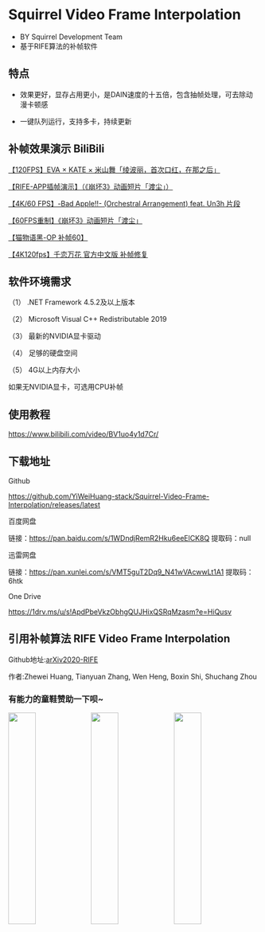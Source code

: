# Squirrel Video Frame Interpolation
- BY Squirrel Development Team
- 基于RIFE算法的补帧软件

## 特点

- 效果更好，显存占用更小，是DAIN速度的十五倍，包含抽帧处理，可去除动漫卡顿感

- 一键队列运行，支持多卡，持续更新

## 补帧效果演示 BiliBili

[【120FPS】EVA × KATE × 米山舞「绫波丽，首次口红，在那之后」](https://www.bilibili.com/video/BV1yz4y1m7iF)

[【RIFE-APP插帧演示】（《崩坏3》动画短片「渡尘」）](https://www.bilibili.com/video/BV1fX4y1P7s3)

[【4K/60 FPS】-Bad Apple!!- (Orchestral Arrangement) feat. Un3h 片段](https://www.bilibili.com/video/BV1Mo4y197xr)

[【60FPS重制】《崩坏3》动画短片「渡尘」](https://www.bilibili.com/video/BV1rV411q7s4)

[【猫物语黑-OP 补帧60】](https://www.bilibili.com/video/BV11f4y1k7WW)

[【4K120fps】千恋万花 官方中文版 补帧修复](https://www.bilibili.com/video/BV1AT4y1P7kY)

## 软件环境需求
（1） .NET Framework 4.5.2及以上版本

（2） Microsoft Visual C++ Redistributable 2019

（3） 最新的NVIDIA显卡驱动

（4） 足够的硬盘空间

（5） 4G以上内存大小

如果无NVIDIA显卡，可选用CPU补帧

## 使用教程
https://www.bilibili.com/video/BV1uo4y1d7Cr/ 

## 下载地址
Github

https://github.com/YiWeiHuang-stack/Squirrel-Video-Frame-Interpolation/releases/latest

百度网盘

链接：https://pan.baidu.com/s/1WDndjRemR2Hku6eeElCK8Q  提取码：null 

迅雷网盘

链接：https://pan.xunlei.com/s/VMT5guT2Dq9_N41wVAcwwLt1A1  提取码：6htk


One Drive

https://1drv.ms/u/s!ApdPbeVkzObhgQUJHixQSRqMzasm?e=HiQusv

## 引用补帧算法 RIFE Video Frame Interpolation

Github地址:[arXiv2020-RIFE](https://github.com/hzwer/arXiv2020-RIFE)  

作者:Zhewei Huang, Tianyuan Zhang, Wen Heng, Boxin Shi, Shuchang Zhou


### 有能力的童鞋赞助一下呗~ 
<img src="https://s3.ax1x.com/2021/02/09/ydAVpV.png" width="33%"><img src="https://gitee.com/NULL204/Squirrel-Video-Frame-Interpolation/blob/main/1612781746.jpg" width="33%"><img src="https://s3.ax1x.com/2021/02/09/ydEjsS.png" width="33%">
